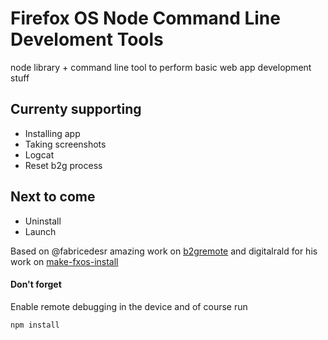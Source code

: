 # Firefox OS Node Command Line Develoment Tools

node library + command line tool to perform basic web app development stuff


## Currenty supporting

- Installing app
- Taking screenshots
- Logcat
- Reset b2g process

## Next to come

- Uninstall
- Launch

Based on @fabricedesr amazing work on [b2gremote](https://github.com/fabricedesre/b2gremote)
and
digitalrald for his work on [make-fxos-install](https://github.com/digitarald/make-fxos-install)

#### Don't forget
Enable remote debugging in the device and of course run

```shell
npm install
```
